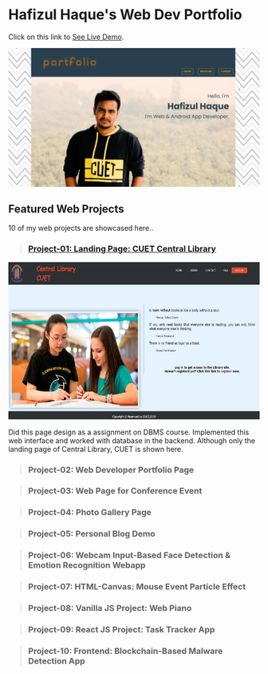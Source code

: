 # Hafizul Haque's Web Dev Portfolio

Click on this link to [See Live Demo](https://hafizulhaque.github.io/Portfolio/
).

![main page ss](./img/main.jpeg)

## Featured Web Projects

10 of my web projects are showcased here..

> ### [Project-01: Landing Page: CUET Central Library](https://hafizulhaque.github.io/Portfolio/resources/CUET%20Library%20Homepage/index.html)

![project-01 ss](./img/ss/Central%20Library.jpeg)

Did this page design as a assignment on DBMS course. Implemented this web interface and worked with database in the backend. Although only the landing page of Central Library, CUET is shown here.

> ### Project-02: Web Developer Portfolio Page

> ### Project-03: Web Page for Conference Event

> ### Project-04: Photo Gallery Page

> ### Project-05: Personal Blog Demo

> ### Project-06: Webcam Input-Based Face Detection & Emotion Recognition Webapp

> ### Project-07: HTML-Canvas: Mouse Event Particle Effect

> ### Project-08: Vanilla JS Project: Web Piano

> ### Project-09: React JS Project: Task Tracker App

> ### Project-10: Frontend: Blockchain-Based Malware Detection App